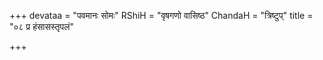 +++
devataa = "पवमानः सोमः"
RShiH = "वृषगणो वासिष्ठ"
ChandaH = "त्रिष्टुप्"
title = "०८ प्र हंसासस्तृपलं"

+++
